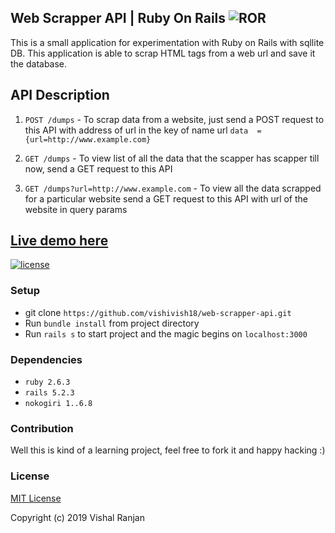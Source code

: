 ## Web Scrapper API | Ruby On Rails ![ROR](https://rubyonrails.org/images/rails-logo.svg)

This is a small application for experimentation with Ruby on Rails with sqllite DB. This application is able to scrap HTML tags from a web url and save it the database.

## API Description
1. `POST /dumps` - To scrap data from a website, just send a POST request to this API with address of url in the key of name url
`data  = {url=http://www.example.com}`

2. `GET /dumps` - To view list of all the data that the scapper has scapper till now, send a GET request to this API

3. `GET /dumps?url=http://www.example.com` - To view all the data scrapped for a particular website send a GET request to this API with url of the website in query params


## [Live demo here](http://web-scrapper.vishalranjan.in/)
 [![license](https://img.shields.io/github/license/mashape/apistatus.svg?maxAge=2592000)](http://mit-license.org/)


### Setup
* git clone `https://github.com/vishivish18/web-scrapper-api.git`
* Run `bundle install` from project directory
* Run `rails s` to start project and the magic begins on `localhost:3000`

### Dependencies

* `ruby 2.6.3` 
* `rails 5.2.3`
* `nokogiri 1..6.8`


### Contribution
Well this is kind of a learning project, feel free to fork it and happy hacking :)

### License
[MIT License](http://mit-license.org/)

Copyright (c) 2019 Vishal Ranjan
